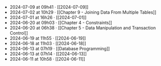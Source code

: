 - 2024-07-09 at 09h41 · [[2024-07-09]]
- 2024-07-02 at 10h29 · [[Chapter 9 - Joining Data From Multiple Tables]]
- 2024-07-01 at 16h26 · [[2024-07-01]]
- 2024-06-20 at 09h03 · [[Chapter 4 - Constraints]]
- 2024-06-20 at 06h38 · [[Chapter 5 - Data Manipulation and Transaction Control]]
- 2024-06-19 at 11h55 · [[2024-06-19]]
- 2024-06-18 at 11h03 · [[2024-06-18]]
- 2024-06-13 at 07h19 · [[Database Programming]]
- 2024-06-13 at 07h14 · [[2024-06-13]]
- 2024-06-11 at 10h58 · [[2024-06-11]]
